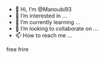- 👋 Hi, I’m @Manoubi93
- 👀 I’m interested in ...
- 🌱 I’m currently learning ...
- 💞️ I’m looking to collaborate on ...
- 📫 How to reach me ...

<!---
Manoubi93/Manoubi93 is a ✨ special ✨ repository because its `README.md` (this file) appears on your GitHub profile.
You can click the Preview link to take a look at your changes.
---> free frire 

